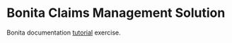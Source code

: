 # Bonita Claims Management Solution

Bonita documentation [tutorial](https://documentation.bonitasoft.com/bonita/2022.1/getting-started/getting-started-index) exercise.
